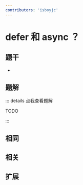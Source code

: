 ```yaml
---
contributors: 'isboyjc'
---
```


# defer 和 async ？

## 题干

- 



## 题解

::: details 点我查看题解

  TODO

:::



## 相同


## 相关


## 扩展

